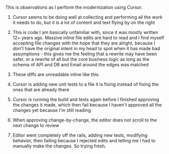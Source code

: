 This is observations as I perform the modernization using Cursor.

1. Cursor seems to be doing well at collecting and performing all the work it needs to do, but it is a lot of content and text flying by on the right

2. This is code I am basically unfamiliar with, since it was mostly written 12+ years ago. Massive inline file edits are hard to read and I find myself accepting file changes with the hope that they are alright, because I don't have the original intent in my head to spot when it has made bad assumptions - this gives me the feeling that a rewrite may have been safer, or a rewrite of all but the core business logic as long as the schema of API and DB and Email around the edges was matched

3. These diffs are unreadable inline like this.

4. Cursor is adding new unit tests to a file it is fixing instead of fixing the ones that are already there

5. Cursor is running the build and tests again before I finished approving the changes it made, which then fail because I haven't approved all the changes yet because I'm still reading

6. When approving change-by-change, the editor does not scroll to the next change to review

7. Editor went completely off the rails, adding new tests, modifying behavior, then failing because I rejected edits and telling me I had to manually make the changes. So trying fresh.
